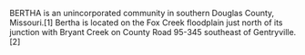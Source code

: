 BERTHA is an unincorporated community in southern Douglas County, Missouri.[1] Bertha is located on the Fox Creek floodplain just north of its junction with Bryant Creek on County Road 95-345 southeast of Gentryville.[2]

